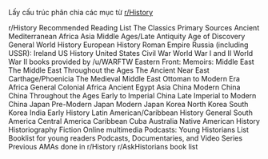 Lấy cấu trúc phân chia các mục từ [r/History](https://www.reddit.com/r/history/wiki/recommendedlist/)

r/History Recommended Reading List
The Classics
Primary Sources
Ancient Mediterranean
Africa
Asia
Middle Ages/Late Antiquity
Age of Discovery
General
World History
European History
Roman Empire
Russia (including USSR):
Ireland
US History
United States Civil War
World War I and II
World War II books provided by /u/WARFTW
Eastern Front:
Memoirs:
Middle East
The Middle East Throughout the Ages
The Ancient Near East
Carthage/Phoenicia
The Medieval Middle East
Ottoman to Modern Era
Africa
General
Colonial Africa
Ancient Egypt
Asia
China
Modern China
China Throughout the Ages
Early to Imperial China
Late Imperial to Modern China
Japan
Pre-Modern Japan
Modern Japan
Korea
North Korea
South Korea
India
Early History
Latin American/Caribbean History
General
South America
Central America
Caribbean
Cuba
Australia
Native American History
Historiography
Fiction
Online multimedia
Podcasts:
Young Historians List
Booklist for young readers
Podcasts, Documentaries, and Video Series
Previous AMAs done in r/History
r/AskHistorians book list